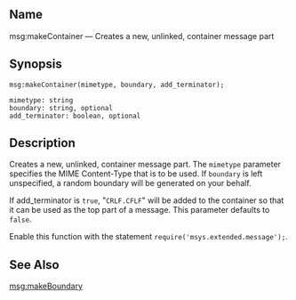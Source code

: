 <a name="lua.ref.msg_makeContainer"></a>
## Name

msg:makeContainer — Creates a new, unlinked, container message part

<a name="idp16856096"></a>
## Synopsis

`msg:makeContainer(mimetype, boundary, add_terminator);`

```
mimetype: string
boundary: string, optional
add_terminator: boolean, optional
```
<a name="idp16859168"></a>
## Description

Creates a new, unlinked, container message part. The `mimetype` parameter specifies the MIME Content-Type that is to be used. If `boundary` is left unspecified, a random boundary will be generated on your behalf.

If add_terminator is `true`, "`CRLF.CFLF`" will be added to the container so that it can be used as the top part of a message. This parameter defaults to `false`.

Enable this function with the statement `require('msys.extended.message');`.

<a name="idp16864880"></a>
## See Also

[msg:makeBoundary](lua.ref.msg_makeBoundary.php "msg:makeBoundary")

